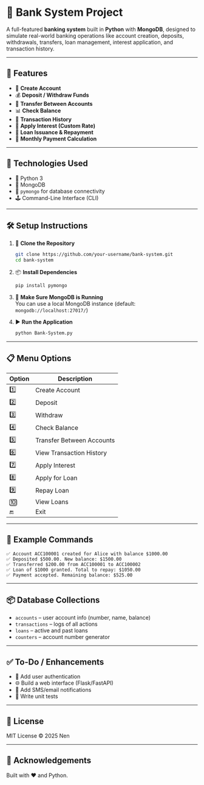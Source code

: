 # 🏦 Bank System Project

A full-featured **banking system** built in **Python** with **MongoDB**, designed to simulate real-world banking operations like account creation, deposits, withdrawals, transfers, loan management, interest application, and transaction history.

---

## 🚀 Features

- 👤 **Create Account**  
- 💰 **Deposit / Withdraw Funds**  
- 🔁 **Transfer Between Accounts**  
- 📊 **Check Balance**  
- 🧾 **Transaction History**  
- 💸 **Apply Interest (Custom Rate)**  
- 📄 **Loan Issuance & Repayment**  
- 🧮 **Monthly Payment Calculation**  

---

## 🧠 Technologies Used

- 🐍 Python 3
- 🍃 MongoDB
- 🔗 `pymongo` for database connectivity
- 🕹️ Command-Line Interface (CLI)

---

## 🛠️ Setup Instructions

1. 🔽 **Clone the Repository**
   ```bash
   git clone https://github.com/your-username/bank-system.git
   cd bank-system
   ```

2. 📦 **Install Dependencies**
   ```bash
   pip install pymongo
   ```

3. 🧩 **Make Sure MongoDB is Running**  
   You can use a local MongoDB instance (default: `mongodb://localhost:27017/`)

4. ▶️ **Run the Application**
   ```bash
   python Bank-System.py
   ```

---

## 📋 Menu Options

| Option | Description                |
|--------|----------------------------|
| 1️⃣     | Create Account             |
| 2️⃣     | Deposit                    |
| 3️⃣     | Withdraw                   |
| 4️⃣     | Check Balance              |
| 5️⃣     | Transfer Between Accounts |
| 6️⃣     | View Transaction History   |
| 7️⃣     | Apply Interest             |
| 8️⃣     | Apply for Loan             |
| 9️⃣     | Repay Loan                 |
| 🔟     | View Loans                 |
| 🔚     | Exit                        |

---

## 🧪 Example Commands

```text
✅ Account ACC100001 created for Alice with balance $1000.00
✅ Deposited $500.00. New balance: $1500.00
✅ Transferred $200.00 from ACC100001 to ACC100002
✅ Loan of $1000 granted. Total to repay: $1050.00
✅ Payment accepted. Remaining balance: $525.00
```

---

## 📦 Database Collections

- `accounts` – user account info (number, name, balance)
- `transactions` – logs of all actions
- `loans` – active and past loans
- `counters` – account number generator

---

## ✅ To-Do / Enhancements

- 🔐 Add user authentication
- 🌐 Build a web interface (Flask/FastAPI)
- 📱 Add SMS/email notifications
- 🧪 Write unit tests

---

## 📄 License

MIT License © 2025 Nen

---

## 🙌 Acknowledgements

Built with ❤️ and Python.
